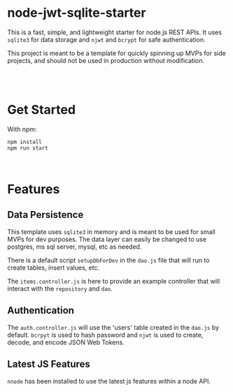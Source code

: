 # node-jwt-sqlite-starter

This is a fast, simple, and lightweight starter for node.js REST APIs. It uses `sqlite3` for data storage and `njwt` and `bcrypt` for safe authentication. 

This project is meant to be a template for quickly spinning up MVPs for side projects, and should not be used in production without modification.  

<br />

<br />


# Get Started

With npm:

```
npm install
npm run start
```


<br/>

# Features

## Data Persistence

This template uses `sqlite3` in memory and is meant to be used for small MVPs for dev purposes. The data layer can easily be changed to use postgres, ms sql server, mysql, etc as needed. 

There is a default script `setupDbForDev` in the `dao.js` file that will run to create tables, insert values, etc. 

The `items.controller.js` is here to provide an example controller that will interact with the `repository` and `dao`. 

## Authentication

The `auth.controller.js` will use the 'users' table created in the `dao.js` by default. `bcrpyt` is used to hash password and `njwt` is used to create, decode, and encode JSON Web Tokens. 

## Latest JS Features

`nnode` has been installed to use the latest js features within a node API. 